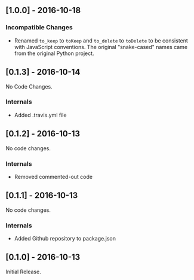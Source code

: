 
## [1.0.0] - 2016-10-18

### Incompatible Changes

 * Renamed `to_keep` to `toKeep` and `to_delete`  to `toDelete` to be consistent with JavaScript conventions. The original "snake-cased" names came from the original Python project.

## [0.1.3] - 2016-10-14

No Code Changes.

### Internals

 * Added .travis.yml file

## [0.1.2] - 2016-10-13

No code changes.

### Internals

 * Removed commented-out code

## [0.1.1] - 2016-10-13

No code changes.

### Internals

 * Added Github repository to package.json

## [0.1.0] - 2016-10-13

Initial Release.

